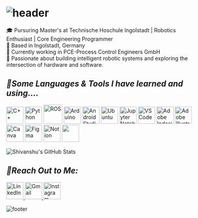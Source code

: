 # ![header](https://capsule-render.vercel.app/api?type=waving&color=auto&height=165&section=header&text=👋%Hi,%20I'm%20Shivanshu%&fontSize=40&fontColor=1c1c1c&fontAlignY=40)
🎓 Pursuring Master's at Technische Hoschule Ingolstadt | Robotics Enthusiast | Core Engineering Programmer \
📍 Based in Ingolstadt, Germany \
🏢 Currently working in PCE-Process Control Engineers GmbH \
🎯 Passionate about building intelligent robotic systems and exploring the intersection of hardware and software.

## *🧠Some Languages & Tools I have learned and using....*
<p align="left">
  <img src="https://img.icons8.com/?size=100&id=TpULddJc4gTh&format=png&color=000000" alt="C++" width="45" height="45"/>
  <img src="https://img.icons8.com/?size=100&id=l75OEUJkPAk4&format=png&color=000000" alt="Python" width="45" height="45"/>
  <img src="https://www.vectorlogo.zone/logos/ros/ros-ar21~bgwhite.svg" alt="ROS" width="50" height="50"/>
  <img src="https://img.icons8.com/?size=100&id=Of4lZV2lwBQI&format=png&color=000000" alt="Arduino" width="45" height="45"/>
  <img src="https://img.icons8.com/?size=100&id=xBW8JMtsQGFC&format=png&color=000000" alt="Android Studio" width="45" height="45"/>
  <img src="https://img.icons8.com/?size=100&id=jboFV8ZOXgZR&format=png&color=000000" alt="Ubuntu" width="45" height="45"/>
  <img src="https://img.icons8.com/?size=100&id=J0SgMWzAxqFj&format=png&color=000000" alt="Jupyter Notebooks" width="45" height="45"/>
  <img src="https://img.icons8.com/?size=100&id=0OQR1FYCuA9f&format=png&color=000000" alt="VS Code" width="45" height="45"/>
  <img src="https://img.icons8.com/?size=100&id=GRYhBqf5jdP9&format=png&color=000000" alt="Adobe Indesign" width="45" height="45"/>
  <img src="https://img.icons8.com/?size=100&id=QaT9iepDXQab&format=png&color=000000" alt="Adobe Illustrator" width="45" height="45"/>
  <img src="https://img.icons8.com/?size=100&id=iWw83PVcBpLw&format=png&color=000000" alt="Canva" width="45" height="45"/>
  <img src="https://img.icons8.com/?size=100&id=W0YEwBDDfTeu&format=png&color=000000" alt="Figma" width="45" height="45"/>
  <img src="https://img.icons8.com/?size=100&id=KyMSnxjEVwCr&format=png&color=000000" alt="Notion" width="45" height="45"/>
  <img src="" alt="" width="45" height="45"/>
</p>

![Shivanshu's GitHub Stats](https://github-readme-stats.vercel.app/api?username=Shivanshu-06&show_icons=true&theme=radical)

## *💬Reach Out to Me:*
<p align="left">
  <a href="www.linkedin.com/in/shivanshupatil/">
    <img src="https://img.icons8.com/?size=100&id=xuvGCOXi8Wyg&format=png&color=000000" alt="LinkedIn" width="45" height="45">
  </a>
  <a href="mailto:shivanshupatil123@gmail.com">
    <img src="https://img.icons8.com/?size=100&id=qyRpAggnV0zH&format=png&color=000000" alt="Gmail" width="45" height="45">
  </a>
  <a href="https://www.instagram.com/_shiv.06_/">
    <img src="https://img.icons8.com/?size=100&id=Xy10Jcu1L2Su&format=png&color=000000" alt="Instagram" width="45" height="45">
  </a>
</p>

![footer](https://capsule-render.vercel.app/api?type=Soft&color=auto&height=20&section=footer)
